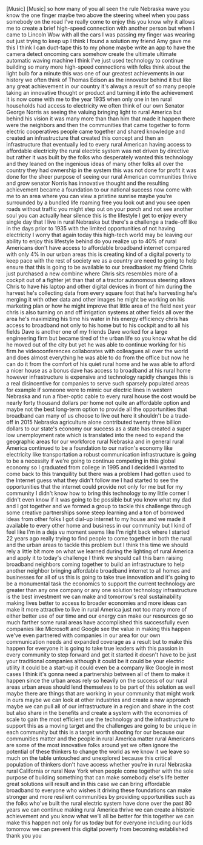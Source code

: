 
[Music]
[Music]
so how many of you all seen the rule
Nebraska wave you know the one finger
maybe two above the steering wheel when
you pass somebody on the road I&#39;ve
really come to enjoy this you know why
it allows me to create a brief
high-speed connection with another
person but when I came to Lincoln Wow
with all the cars I was passing my
finger was wearing out just trying to
keep up I think I found a solution my
friend Amy gave me this I think I can
duct-tape this to my phone maybe write
an app to have the camera detect
oncoming cars somehow create the
ultimate ultimate automatic waving
machine I think I&#39;ve just used
technology to continue building so many
more high-speed connections with folks
think about the light bulb for a minute
this was one of our greatest
achievements in our history we often
think of Thomas Edison as the innovator
behind it but like any great achievement
in our country it&#39;s always a result of
so many people taking an innovative
thought or product and turning it into
the achievement it is now come with me
to the year 1935 when only one in ten
rural households had access to
electricity we often think of our own
Senator George Norris as seeing the
valuing bringing light to rural America
but behind his vision it was many more
than than him that made it happen there
were the neighbors and then the
communities that came together to form
electric cooperatives people came
together and shared knowledge and
created an infrastructure that created
this concept and then an infrastructure
that eventually led to every rural
American having access to affordable
electricity the rural electric system
was not driven by directive but rather
it was built by the folks who
desperately wanted this technology and
they leaned on the ingenious ideas of
many other folks all over the country
they had ownership in the system this
was not done for profit it was done for
the sheer purpose of seeing our rural
American communities thrive and grow
senator Norris has innovative thought
and the resulting achievement became a
foundation to our national success now
come with me to an area where you can
view a pristine sunrise
maybe you&#39;re surrounded by a bundled
life roaming free you look out and you
see open roads without traffic you might
step out on your porch and not see
another soul you can actually hear
silence this is the lifestyle I get to
enjoy every single day that I live in
rural Nebraska but there&#39;s a challenge a
trade-off like in the days prior to 1935
with the limited opportunities of not
having electricity I worry that again
today this high-tech world may be
leaving our ability to enjoy this
lifestyle behind
do you realize up to 40% of rural
Americans don&#39;t have access to
affordable broadband internet compared
with only 4% in our urban areas this is
creating kind of a digital poverty to
keep pace with the rest of society we as
a country are need to going to help
ensure that this is going to be
available to our breadbasket my friend
Chris just purchased a new combine where
Chris sits resembles more of a cockpit
out of a fighter jet than that of a
tractor autonomous steering allows Chris
to have his laptop and other digital
devices in front of him during the
harvest he&#39;s collecting data from every
square foot that he&#39;s harvesting he&#39;s
merging it with other data and other
images he might be working on his
marketing plan or how he might improve
that little area of the field next year
chris is also turning on and off
irrigation systems at other fields all
over the area
he&#39;s maximizing his time his water in
his energy efficiency chris has access
to broadband not only to his home but to
his cockpit and to all his fields Dave
is another one of my friends Dave worked
for a large engineering firm but became
tired of the urban life so you know what
he did he moved out of the city but yet
he was able to continue working for his
firm he videoconferences collaborates
with colleagues all over the world and
does almost everything he was able to do
from the office but now he can do it
from the comfort of his quiet rural home
and he was able to afford a nicer house
as a bonus dave has access to broadband
at his rural home however infrastructure
is expensive and technology rapidly
changes this is a real disincentive for
companies to serve such sparsely
populated areas for example if someone
were to mimic our electric lines in
western Nebraska and run a fiber-optic
cable to every rural house the cost
would be nearly forty thousand dollars
per home not quite an affordable option
and maybe not the best long-term option
to provide all the opportunities that
broadband can many of us choose to live
out here it shouldn&#39;t be a trade-off in
2015 Nebraska agriculture alone
contributed twenty three billion dollars
to our state&#39;s economy our success as a
state has created a super low
unemployment rate which is translated
into the need to expand the geographic
areas for our workforce rural Nebraska
and in general rural America continued
to be a foundation to our nation&#39;s
economy like electricity like
transportation a robust communication
infrastructure is going to be a
necessity if we&#39;re going to continue
competing in this global economy
so I graduated from college in 1995 and
I decided I wanted to come back to this
tranquility but there was a problem I
had gotten used to the Internet guess
what they didn&#39;t follow me I had started
to see the opportunities that the
internet could provide not only for me
but for my community I didn&#39;t know how
to bring this technology to my little
corner I didn&#39;t even know if it was
going to be possible but you know what
my dad and I got together and we formed
a group to tackle this challenge through
some creative partnerships some steep
learning and a ton of borrowed ideas
from other folks I got dial-up internet
to my house
and we made it available to every other
home and business in our community but I
kind of feel like I&#39;m in a deja vu
moment seems like I&#39;m right back where I
started 22 years ago really trying to
find people to come together in both the
rural and the urban areas to tackle this
problem but I think this time we should
rely a little bit more on what we
learned during the lighting of rural
America and apply it to today&#39;s
challenge I think we should call this
barn raising broadband neighbors coming
together to build an infrastructure to
help another neighbor bringing
affordable broadband internet to all
homes and businesses for all of us this
is going to take true innovation and
it&#39;s going to be a monumental task
the economics to support the current
technology are greater than any one
company or any one solution technology
infrastructure is the best investment we
can make and tomorrow&#39;s real
sustainability making lives better to
access to broader economies and more
ideas can make it more attractive to
live in rural America just not too many
more of either better use of our time
and our energy can make our resources go
so much farther some rural areas have
accomplished this successfully even
companies like Microsoft and Google see
the value in making this happen
we&#39;ve even partnered with companies in
our area for our own communication needs
and expanded coverage as a result but to
make this happen for everyone it is
going to take true leaders with this
passion in every community to step
forward and get it started it doesn&#39;t
have to be just your traditional
companies although it could be it could
be your electric utility it could be a
start-up it could even be a company like
Google in most cases I think it&#39;s gonna
need a partnership between all of them
to make it happen
since the urban areas rely so heavily on
the success of our rural areas urban
areas should lend themselves to be part
of this solution as well maybe there are
things that are working in your
community that might work in ours maybe
we can look at other industries and
create a new approach maybe we can pull
all of our infrastructure in a region
and share in the cost but also share in
the benefits and create a system with
the economies of scale to gain the most
efficient use the technology and the
infrastructure to support this as a
moving target and the challenges are
going to be unique in each community but
this is a target worth shooting for our
because our communities matter and the
people in rural America matter rural
Americans are some of the most
innovative folks around yet we often
ignore the potential of these thinkers
to change the world as we know it we
leave so much on the table untouched and
unexplored because this critical
population of thinkers don&#39;t have access
whether you&#39;re in rural Nebraska rural
California or rural New York when people
come together with the sole purpose of
building something that can make
somebody else&#39;s life better great
solutions will result and in this case
we can bring affordable broadband to
everyone who wishes it driving these
foundations can make stronger and more
resilient communities by providing
opportunities such as the folks who&#39;ve
built the rural electric system have
done over the past 80 years we can
continue making rural America thrive we
can create a historic achievement and
you know what we&#39;ll all be better for
this together we can make this happen
not only for us today but for everyone
including our kids tomorrow we can
prevent this digital poverty from
becoming established thank you
you
